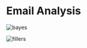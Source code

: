 **Email Analysis**
===================

![bayes](http://i.imgur.com/6YAU6yR.png)

![fillers](http://i.imgur.com/fXufppH.png)
